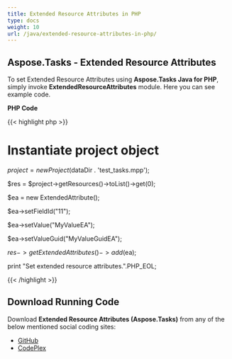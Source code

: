 ```yaml
---
title: Extended Resource Attributes in PHP
type: docs
weight: 10
url: /java/extended-resource-attributes-in-php/
---
```


## **Aspose.Tasks - Extended Resource Attributes**
To set Extended Resource Attributes using **Aspose.Tasks Java for PHP**, simply invoke **ExtendedResourceAttributes** module. Here you can see example code.

**PHP Code**

{{< highlight php >}}

 # Instantiate project object

$project = new Project($dataDir . 'test_tasks.mpp');

$res = $project->getResources()->toList()->get(0);

$ea = new ExtendedAttribute();

$ea->setFieldId("11");

$ea->setValue("MyValueEA");

$ea->setValueGuid("MyValueGuidEA");

$res->getExtendedAttributes()->add($ea);

print "Set extended resource attributes.".PHP_EOL;


{{< /highlight >}}
## **Download Running Code**
Download **Extended Resource Attributes (Aspose.Tasks)** from any of the below mentioned social coding sites:

- [GitHub](https://github.com/aspose-tasks/Aspose.Tasks-for-Java/blob/master/Plugins/Aspose_Tasks_Java_for_PHP/src/aspose/tasks/WorkingWithResources/ExtendedResourceAttributes.php)
- [CodePlex](https://asposetasksjavaphp.codeplex.com/SourceControl/latest#src/aspose/tasks/WorkingWithResources/ExtendedResourceAttributes.php)
